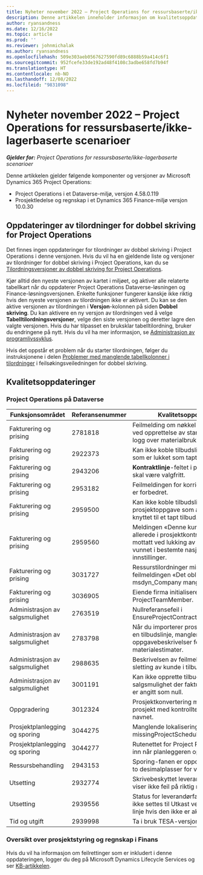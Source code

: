 ```yaml
---
title: Nyheter november 2022 – Project Operations for ressursbaserte/ikke-lagerbaserte scenarioer
description: Denne artikkelen inneholder informasjon om kvalitetsoppdateringene som er tilgjengelige i utgivelsen av Microsoft Dynamics 365 Project Operations for ressursbaserte/ikke-lagerbaserte scenarioer fra november 2022.
author: ryansandness
ms.date: 12/16/2022
ms.topic: article
ms.prod: ''
ms.reviewer: johnmichalak
ms.author: ryansandness
ms.openlocfilehash: 509e303aeb0567627590fd89c6888b59a414c6f1
ms.sourcegitcommit: 952fcefe33de192ad48f4108c3adbe658fd7b94f
ms.translationtype: HT
ms.contentlocale: nb-NO
ms.lasthandoff: 12/08/2022
ms.locfileid: "9831098"
---
```

# <a name="whats-new-november-2022---project-operations-for-resourcenon-stocked-based-scenarios"></a>Nyheter november 2022 – Project Operations for ressursbaserte/ikke-lagerbaserte scenarioer

_**Gjelder for:** Project Operations for ressursbaserte/ikke-lagerbaserte scenarioer_

Denne artikkelen gjelder følgende komponenter og versjoner av Microsoft Dynamics 365 Project Operations:

- Project Operations i et Dataverse-miljø, versjon 4.58.0.119
- Prosjektledelse og regnskap i et Dynamics 365 Finance-miljø versjon 10.0.30

## <a name="project-operations-dual-write-maps-updates"></a>Oppdateringer av tilordninger for dobbel skriving for Project Operations

Det finnes ingen oppdateringer for tilordninger av dobbel skriving i Project Operations i denne versjonen. Hvis du vil ha en gjeldende liste og versjoner av tilordninger for dobbel skriving i Project Operations, kan du se [Tilordningsversjoner av dobbel skriving for Project Operations](../environment/resource-dual-write-maps.md).

Kjør alltid den nyeste versjonen av kartet i miljøet, og aktiver alle relaterte tabellkart når du oppdaterer Project Operations Dataverse-løsningen og Finance-løsningsversjonen. Enkelte funksjoner fungerer kanskje ikke riktig hvis den nyeste versjonen av tilordningen ikke er aktivert. Du kan se den aktive versjonen av tilordningen i **Versjon**-kolonnen på siden **Dobbel skriving**. Du kan aktivere en ny versjon av tilordningen ved å velge **Tabelltilordningsversjoner**, velge den siste versjonen og deretter lagre den valgte versjonen. Hvis du har tilpasset en bruksklar tabelltilordning, bruker du endringene på nytt. Hvis du vil ha mer informasjon, se [Administrasjon av programlivssyklus](/dynamics365/fin-ops-core/dev-itpro/data-entities/dual-write/app-lifecycle-management).

Hvis det oppstår et problem når du starter tilordningen, følger du instruksjonene i delen [Problemer med manglende tabellkolonner i tilordninger](/dynamics365/fin-ops-core/dev-itpro/data-entities/dual-write/dual-write-troubleshooting-finops-upgrades#missing-table-columns-issue-on-maps) i feilsøkingsveiledningen for dobbel skriving.

## <a name="quality-updates"></a>Kvalitetsoppdateringer

### <a name="project-operations-on-dataverse"></a>Project Operations på Dataverse

| Funksjonsområdet | Referansenummer | Kvalitetsoppdatering |
| --- | --- | --- |
| Fakturering og prising | 2781818 | Feilmelding om nøkkel som ikke finnes, ved opprettelse av standardpris for logg over materialbruk. |
| Fakturering og prising | 2922373 | Kan ikke koble tilbudslinje til prosjekt som er lukket som tapt tilbud. |
| Fakturering og prising | 2943206 | **Kontraktlinje**-feltet i prosjektenheten skal være valgfritt. |
| Fakturering og prising | 2953182 | Feilmeldingen for korrigeringsfakturaer er forbedret.|
| Fakturering og prising | 2959500 | Kan ikke koble tilbudslinje til en prosjektoppgave som allerede er knyttet til et tapt tilbud.|
| Fakturering og prising | 2959560 | Meldingen «Denne kunden finnes allerede i prosjektkontrakten» ble mottatt ved lukking av tilbud som vunnet i bestemte nasjonale innstillinger. |
| Fakturering og prising | 3031727 | Ressurstilordninger mislykkes med feilmeldingen «Det obligatoriske feltet msdyn_Company mangler». |
| Fakturering og prising | 3036905 | Eiende firma initialiseres aldri ved ProjectTeamMember. |
| Administrasjon av salgsmulighet | 2763519 | Nullreferansefeil i EnsureProjectContractAllowsUpdates. |
| Administrasjon av salgsmulighet | 2783798 | Når du importerer prosjektestimater på en tilbudslinje, mangler oppgavebeskrivelser for utgifts- og materialestimater.|
| Administrasjon av salgsmulighet | 2988635 | Beskrivelsen av feilmeldingen ved sletting av kunde i tilbud er forbedret. |
| Administrasjon av salgsmulighet | 3001191 | Kan ikke opprette tilbud fra salgsmulighet der faktureringsmetoden er angitt som null. |
| Oppgradering | 3012324 | Prosjektkonvertering mislyktes i et prosjekt med kontrolltegn som Tab i navnet. || Prosjektplanlegging og sporing | 2790384 | Tidsavbruddet for ventende OperationSet er for kort. |
| Prosjektplanlegging og sporing | 3044275 | Manglende lokalisering for følgende: missingProjectSchedulerErrorMessage. |
| Prosjektplanlegging og sporing | 3044277 | Rutenettet for Project Recon lastes ikke inn når planleggeren oppheves.|
| Ressursbehandling | 2943153 | Sporing-fanen er oppdatert for å vise to desimalplasser for varighet.|
| Utsetting | 2932774 | Skrivebeskyttet leverandørfakturalinje viser ikke feil på riktig måte. |
| Utsetting | 2939556 | Status for leverandørfakturahode skal ikke settes til Utkast ved sletting av linje hvis den ikke er aktiv. |
| Tid og utgift | 2939998 | Ta i bruk TESA-versjon i ProjOps. |


### <a name="project-management-and-accounting-in-finance"></a>Oversikt over prosjektstyring og regnskap i Finans

Hvis du vil ha informasjon om feilrettinger som er inkludert i denne oppdateringen, logger du deg på Microsoft Dynamics Lifecycle Services og ser [KB-artikkelen](https://fix.lcs.dynamics.com/Issue/Details?bugId=745468).
